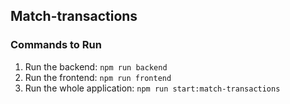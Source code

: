 ## Match-transactions

### Commands to Run
1. Run the backend: `npm run backend`
2. Run the frontend: `npm run frontend`
3. Run the whole application: `npm run start:match-transactions`

